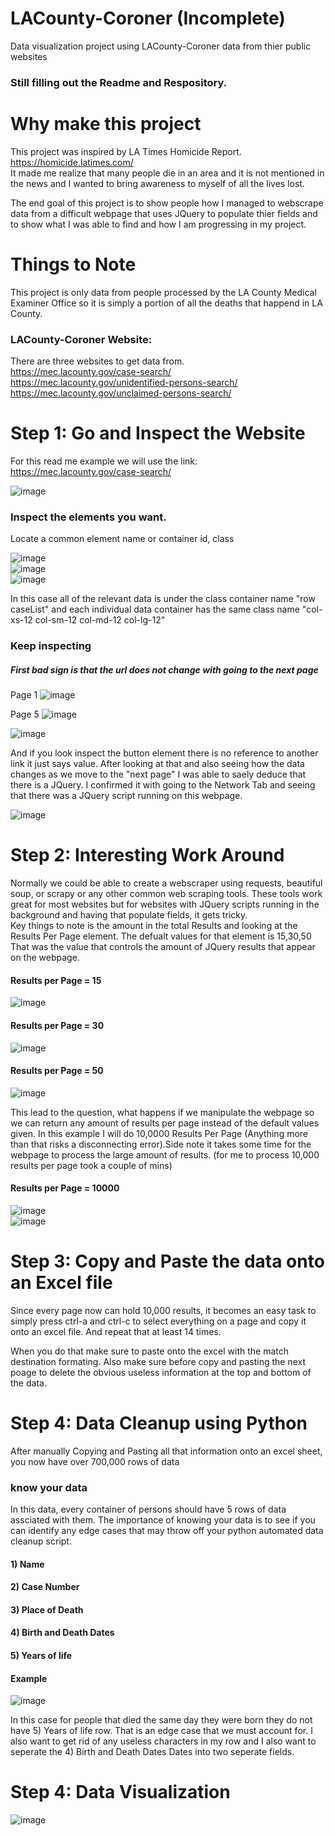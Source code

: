 # LACounty-Coroner (Incomplete)
Data visualization project using LACounty-Coroner data from thier public websites
<br />
### Still filling out the Readme and Respository.
# Why make this project
This project was inspired by LA Times Homicide Report. https://homicide.latimes.com/ <br />
It made me realize that many people die in an area and it is not mentioned in the news and I wanted to bring awareness to myself of all the lives lost. 

The end goal of this project is to show people how I managed to webscrape data from a difficult webpage that uses JQuery to populate thier fields and 
to show what I was able to find and how I am progressing in my project. 

# Things to Note
This project is only data from people processed by the LA County Medical Examiner Office so it is simply a portion of all the deaths that happend in LA County. 

### LACounty-Coroner Website:
There are three websites to get data from. <br />
https://mec.lacounty.gov/case-search/<br />
https://mec.lacounty.gov/unidentified-persons-search/<br />
https://mec.lacounty.gov/unclaimed-persons-search/<br />

# Step 1: Go and Inspect the Website
For this read me example we will use the link: https://mec.lacounty.gov/case-search/<br />

![image](https://user-images.githubusercontent.com/51274827/173214058-ef33c0e7-2aa3-4a13-8c65-0cc879e40d0f.png)<br />

### Inspect the elements you want. <br />
Locate a common element name or container id, class<br />

![image](https://user-images.githubusercontent.com/51274827/173214919-2ae59c8b-e830-494a-9c52-83940a2f42a2.png)<br />
![image](https://user-images.githubusercontent.com/51274827/173214720-04283cc1-aa4a-46b4-8979-23afba726312.png)<br /> 
![image](https://user-images.githubusercontent.com/51274827/173214885-d0e50742-6c8d-4853-95b2-6063cc1e5142.png)<br />

In this case all of the relevant data is under the class container name "row caseList" and each individual data container has the same class name "col-xs-12 col-sm-12 col-md-12 col-lg-12"
<br />

### Keep inspecting

##### First bad sign is that the url does not change with going to the next page
Page 1
![image](https://user-images.githubusercontent.com/51274827/173214161-93f1f79c-ff48-4f6c-a188-34bc06a4d7fb.png)<br />

Page 5
![image](https://user-images.githubusercontent.com/51274827/173214171-dda8fbc5-36c7-4cd1-8a16-c270c667cc14.png)<br />

![image](https://user-images.githubusercontent.com/51274827/173214204-68f33c40-1f75-424c-a6d4-c25789860ca2.png)<br />

And if you look inspect the button element there is no reference to another link it just says value. 
After looking at that and also seeing how the data changes as we move to the "next page" I was able to saely deduce that there is a JQuery. 
I confirmed it with going to the Network Tab and seeing that there was a JQuery script running on this webpage. 

![image](https://user-images.githubusercontent.com/51274827/173215122-aea7b85d-02e6-4e30-9fba-1f81b97299c2.png)

# Step 2: Interesting Work Around
Normally we could be able to create a webscraper using requests, beautiful soup, or scrapy or any other common web scraping tools.
These tools work great for most websites but for websites with JQuery scripts running in the background and having that populate fields, it gets tricky.<br />
Key things to note is the amount in the total Results and looking at the Results Per Page element. The defualt values for that element is 15,30,50 That was the value that controls the amount of JQuery results that appear on the webpage.
#### Results per Page = 15 
![image](https://user-images.githubusercontent.com/51274827/173217158-70112584-7cde-411d-8530-a69579de0cf2.png)<br />
#### Results per Page = 30
![image](https://user-images.githubusercontent.com/51274827/173217173-e3f49bb6-9011-4bcf-b725-d3166f74ebce.png)<br />
#### Results per Page = 50
![image](https://user-images.githubusercontent.com/51274827/173217195-a7012ba8-1199-415b-b53f-394e9870dbe5.png)<br />

This lead to the question, what happens if we manipulate the webpage so we can return any amount of results per page instead of the default values given.
In this example I will do 10,0000 Results Per Page (Anything more than that risks a disconnecting error).Side note it takes some time for the webpage to process the large amount of results. (for me to process 10,000 results per page took a couple of mins)<br />

#### Results per Page = 10000
![image](https://user-images.githubusercontent.com/51274827/173217320-d0dcff52-d1ca-43f2-aff4-19f0eb5af159.png)<br />
![image](https://user-images.githubusercontent.com/51274827/173217513-7df2c110-6beb-44a9-a428-2074313c3648.png)<br />

 
# Step 3: Copy and Paste the data onto an Excel file
Since every page now can hold 10,000 results, it becomes an easy task to simply press ctrl-a and ctrl-c to select everything on a page and copy it onto an excel file. And repeat that at least 14 times. 

When you do that make sure to paste onto the excel with the match destination formating.
Also make sure before copy and pasting the next poage to delete the obvious useless information at the top and bottom of the data. <br />

# Step 4: Data Cleanup using Python
After manually Copying and Pasting all that information onto an excel sheet, you now have over 700,000 rows of data
### know your data
In this data, every container of persons should have 5 rows of data assciated with them. The importance of knowing your data is to see if you can identify any edge cases that may throw off your python automated data cleanup script. 

#### 1) Name 
#### 2) Case Number 
#### 3) Place of Death
#### 4) Birth and Death Dates
#### 5) Years of life
#### Example
![image](https://user-images.githubusercontent.com/51274827/173220146-d1da0da7-5eb1-4c75-a6af-7336c0a51ddd.png)<br />

In this case for people that died the same day they were born they do not have 5) Years of life row. That is an edge case that we must account for. I also want to get rid of any useless characters in my row and I also want to seperate the 4) Birth and Death Dates Dates into two seperate fields. 




# Step 4: Data Visualization

![image](https://user-images.githubusercontent.com/51274827/173510049-a122a8e8-9d4c-4df0-93a4-75fa3c94cc3d.png)

